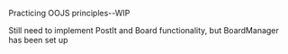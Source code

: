 Practicing OOJS principles--WIP

Still need to implement PostIt and Board functionality, but BoardManager has been set up